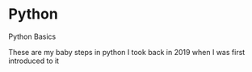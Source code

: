 # Python
Python Basics

These are my baby steps in python I took back in 2019 when I was first introduced to it
